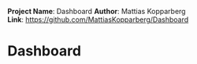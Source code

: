 **Project Name**: Dashboard
**Author**: Mattias Kopparberg  
**Link**: https://github.com/MattiasKopparberg/Dashboard
# Dashboard
